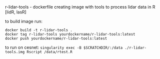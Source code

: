 r-lidar-tools - dockerfile creating image with tools to process lidar data in R [lidR, lasR]

to build image run: 	
```
docker build -t r-lidar-tools .
docker tag r-lidar-tools yourdockername/r-lidar-tools:latest
docker push yourdockername/r-lidar-tools:latest
```

to run on cesnet: ```singularity exec -B $SCRATCHDIR/:/data ./r-lidar-tools.img Rscript /data/rtest.R```

